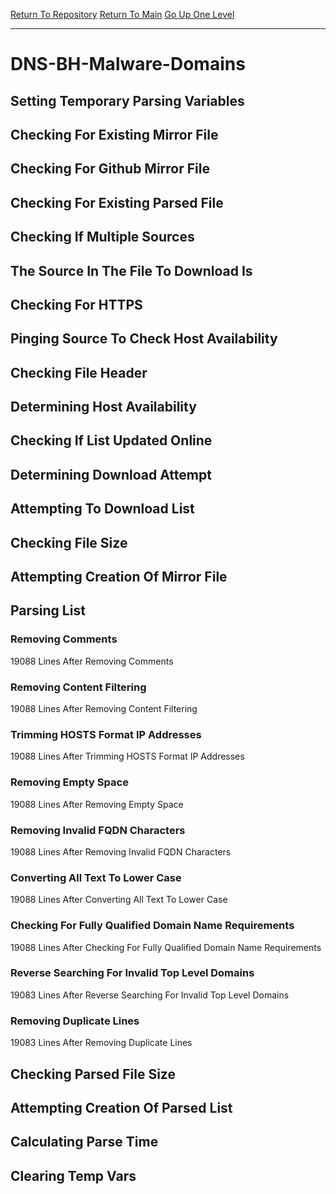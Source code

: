 [Return To Repository](https://github.com/deathbybandaid/piholeparser/)
[Return To Main](https://github.com/deathbybandaid/piholeparser/blob/master/RecentRunLogs/Mainlog.md)
[Go Up One Level](https://github.com/deathbybandaid/piholeparser/blob/master/RecentRunLogs/TopLevelScripts/30-Processing-Blacklists.md)
____________________________________
# DNS-BH-Malware-Domains
## Setting Temporary Parsing Variables
## Checking For Existing Mirror File
## Checking For Github Mirror File
## Checking For Existing Parsed File
## Checking If Multiple Sources
## The Source In The File To Download Is
## Checking For HTTPS
## Pinging Source To Check Host Availability
## Checking File Header
## Determining Host Availability
## Checking If List Updated Online
## Determining Download Attempt
## Attempting To Download List
## Checking File Size
## Attempting Creation Of Mirror File
## Parsing List
### Removing Comments
19088 Lines After Removing Comments
### Removing Content Filtering
19088 Lines After Removing Content Filtering
### Trimming HOSTS Format IP Addresses
19088 Lines After Trimming HOSTS Format IP Addresses
### Removing Empty Space
19088 Lines After Removing Empty Space
### Removing Invalid FQDN Characters
19088 Lines After Removing Invalid FQDN Characters
### Converting All Text To Lower Case
19088 Lines After Converting All Text To Lower Case
### Checking For Fully Qualified Domain Name Requirements
19088 Lines After Checking For Fully Qualified Domain Name Requirements
### Reverse Searching For Invalid Top Level Domains
19083 Lines After Reverse Searching For Invalid Top Level Domains
### Removing Duplicate Lines
19083 Lines After Removing Duplicate Lines
## Checking Parsed File Size
## Attempting Creation Of Parsed List
## Calculating Parse Time
## Clearing Temp Vars
